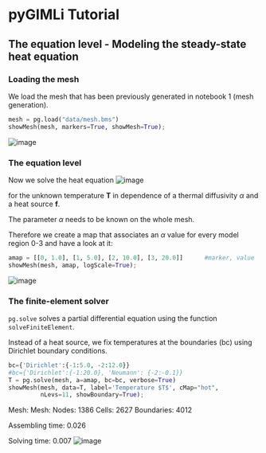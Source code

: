 # pyGIMLi Tutorial

## The equation level - Modeling the steady-state heat equation

### Loading the mesh
We load the mesh that has been previously generated in notebook 1 (mesh generation).
```python
mesh = pg.load("data/mesh.bms")
showMesh(mesh, markers=True, showMesh=True);
```
![image](https://user-images.githubusercontent.com/101647060/181425700-c6a37818-fd87-4a46-baa6-e590cdb8240e.png)

### The equation level

Now we solve the heat equation
![image](https://user-images.githubusercontent.com/101647060/181426043-7c4d1cee-0105-4b7d-9ac0-1681fbc88974.png)

for the unknown temperature **T** in dependence of a thermal diffusivity $\alpha$ and a heat source **f**. 

The parameter $\alpha$ needs to be known on the whole mesh. 

Therefore we create a map that associates an $\alpha$ value for every model region 0-3 and have a look at it:

```python
amap = [[0, 1.0], [1, 5.0], [2, 10.0], [3, 20.0]]      #marker, value
showMesh(mesh, amap, logScale=True);
```
![image](https://user-images.githubusercontent.com/101647060/181427647-a3962842-232e-40e8-b938-6dcc96e4551e.png)

### The finite-element solver

```pg.solve``` solves a partial differential equation using the function ```solveFiniteElement```.

Instead of a heat source, we fix temperatures at the boundaries (bc) using Dirichlet boundary conditions.

```python
bc={'Dirichlet':{-1:5.0, -2:12.0}}
#bc={'Dirichlet':{-1:20.0}, 'Neumann': {-2:-0.1}}
T = pg.solve(mesh, a=amap, bc=bc, verbose=True)
showMesh(mesh, data=T, label='Temperature $T$', cMap="hot",
         nLevs=11, showBoundary=True);
```
Mesh:  Mesh: Nodes: 1386 Cells: 2627 Boundaries: 4012

Assembling time:  0.026

Solving time:  0.007
![image](https://user-images.githubusercontent.com/101647060/181428149-15a885c6-2d80-4e63-811d-e21839a57aa2.png)
